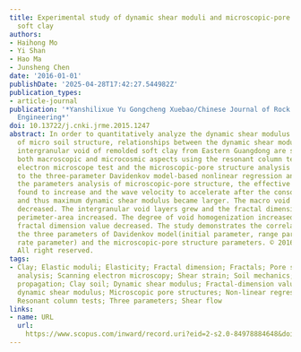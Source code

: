 ```yaml
---
title: Experimental study of dynamic shear moduli and microscopic-pore structure of
  soft clay
authors:
- Haihong Mo
- Yi Shan
- Hao Ma
- Junsheng Chen
date: '2016-01-01'
publishDate: '2025-04-28T17:42:27.544982Z'
publication_types:
- article-journal
publication: '*Yanshilixue Yu Gongcheng Xuebao/Chinese Journal of Rock Mechanics and
  Engineering*'
doi: 10.13722/j.cnki.jrme.2015.1247
abstract: In order to quantitatively analyze the dynamic shear modulus from the perspective
  of micro soil structure, relationships between the dynamic shear modulus and the
  intergranular void of remolded soft clay from Eastern Guangdong are studied from
  both macroscopic and microcosmic aspects using the resonant column test, the scanning
  electron microscope test and the microscopic-pore structure analysis method. According
  to the three-parameter Davidenkov model-based nonlinear regression analysis and
  the parameters analysis of microscopic-pore structure, the effective stress was
  found to increase and the wave velocity to accelerate after the consolidation process
  and thus maximum dynamic shear modulus became larger. The macro void ratio of soil
  decreased. The intergranular void layers grew and the fractal dimension of porous
  perimeter-area increased. The degree of void homogenization increased and the porous
  fractal dimension value decreased. The study demonstrates the correlation between
  the three parameters of Davidenkov model(initial parameter, range parameter and
  rate parameter) and the microscopic-pore structure parameters. © 2016, Science Press.
  All right reserved.
tags:
- Clay; Elastic moduli; Elasticity; Fractal dimension; Fractals; Pore structure; Regression
  analysis; Scanning electron microscopy; Shear strain; Soil mechanics; Soils; Wave
  propagation; Clay soil; Dynamic shear modulus; Fractal-dimension value; Maximum
  dynamic shear modulus; Microscopic pore structures; Non-linear regression analysis;
  Resonant column tests; Three parameters; Shear flow
links:
- name: URL
  url: 
    https://www.scopus.com/inward/record.uri?eid=2-s2.0-84978884648&doi=10.13722%2fj.cnki.jrme.2015.1247&partnerID=40&md5=2db166720434015f3ba5fc2270dd6da4
---
```

